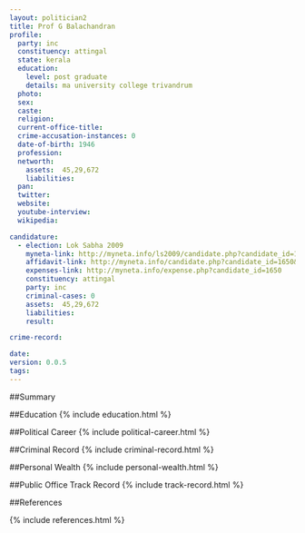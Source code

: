 ```yaml
---
layout: politician2
title: Prof G Balachandran
profile: 
  party: inc
  constituency: attingal
  state: kerala
  education: 
    level: post graduate
    details: ma university college trivandrum
  photo: 
  sex: 
  caste: 
  religion: 
  current-office-title: 
  crime-accusation-instances: 0
  date-of-birth: 1946
  profession: 
  networth: 
    assets:  45,29,672
    liabilities: 
  pan: 
  twitter: 
  website: 
  youtube-interview: 
  wikipedia: 

candidature: 
  - election: Lok Sabha 2009
    myneta-link: http://myneta.info/ls2009/candidate.php?candidate_id=1650
    affidavit-link: http://myneta.info/candidate.php?candidate_id=1650&scan=original
    expenses-link: http://myneta.info/expense.php?candidate_id=1650
    constituency: attingal 
    party: inc
    criminal-cases: 0
    assets:  45,29,672
    liabilities: 
    result:  

crime-record: 

date: 
version: 0.0.5
tags: 
---
```

##Summary


##Education
{% include education.html %}


##Political Career
{% include political-career.html %}


##Criminal Record
{% include criminal-record.html %}


##Personal Wealth
{% include personal-wealth.html %}


##Public Office Track Record
{% include track-record.html %}


##References


{% include references.html %}